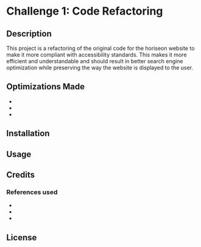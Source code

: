 # Challenge 1: Code Refactoring

## Description

This project is a refactoring of the original code for the horiseon website to make it more compliant with accessibility standards. This makes it more efficient and understandable and should result in better search engine optimization while preserving the way the website is displayed to the user.

## Optimizations Made

- 
- 
- 

## Installation



## Usage



## Credits

### References used

- 
- 
- 

## License